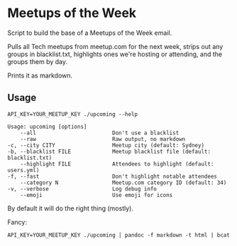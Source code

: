 # Meetups of the Week

Script to build the base of a Meetups of the Week email.

Pulls all Tech meetups from meetup.com for the next week, strips out any groups in blacklist.txt, highlights ones we're hosting or attending, and the groups them by day.

Prints it as markdown.

## Usage

    API_KEY=YOUR_MEETUP_KEY ./upcoming --help

    Usage: upcoming [options]
        --all                        Don't use a blacklist
        --raw                        Raw output, no markdown
    -c, --city CITY                  Meetup city (default: Sydney)
    -b, --blacklist FILE             Meetup blacklist file (default: blacklist.txt)
        --highlight FILE             Attendees to highlight (default: users.yml)
    -f, --fast                       Don't highlight notable attendees
        --category N                 Meetup.com category ID (default: 34)
    -v, --verbose                    Log debug info
        --emoji                      Use emoji for icons

By default it will do the right thing (mostly).

Fancy:

    API_KEY=YOUR_MEETUP_KEY ./upcoming | pandoc -f markdown -t html | bcat
